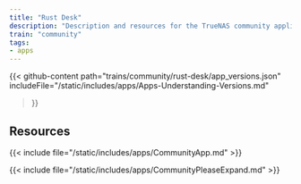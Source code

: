 ```yaml
---
title: "Rust Desk"
description: "Description and resources for the TrueNAS community application called Rust Desk."
train: "community"
tags:
- apps
---
```


{{< github-content 
    path="trains/community/rust-desk/app_versions.json"
	includeFile="/static/includes/apps/Apps-Understanding-Versions.md"
>}}

## Resources

{{< include file="/static/includes/apps/CommunityApp.md" >}}

{{< include file="/static/includes/apps/CommunityPleaseExpand.md" >}}

<!--
<div class="docs-sections">

{{< doc-card title="<appname> Deployments" link="/resources/"
descr="How to deploy and configure the <appname> app." >}}

</div>
-->
